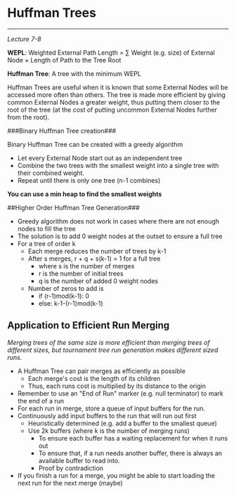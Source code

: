 Huffman Trees
=============
-------------

*Lecture 7-8*

**WEPL**: Weighted External Path Length = $\sum$ Weight (e.g. size) of External Node $\times$ Length of Path to the Tree Root

**Huffman Tree**: A tree with the minimum WEPL

Huffman Trees are useful when it is known that some External Nodes will be accessed more often than others. The tree is made more efficient by giving common External Nodes a greater weight, thus putting them closer to the root of the tree (at the cost of putting uncommon External Nodes further from the root).

###Binary Huffman Tree creation###

Binary Huffman Tree can be created with a greedy algorithm

* Let every External Node start out as an independent tree
* Combine the two trees with the smallest weight into a single tree with their combined weight.
* Repeat until there is only one tree (n-1 combines)

**You can use a min heap to find the smallest weights**

##Higher Order Huffman Tree Generation###

* Greedy algorithm does not work in cases where there are not enough nodes to fill the tree
* The solution is to add 0 weight nodes at the outset to ensure a full tree
* For a tree of order k
	* Each merge reduces the number of trees by k-1
	* After s merges, r + q + s(k-1) = 1 for a full tree
		* where s is the number of merges
		* r is the number of initial trees
		* q is the number of added 0 weight nodes
	* Number of zeros to add is 
		* if (r-1)mod(k-1): 0
		* else: k-1-(r-1)mod(k-1) 

Application to Efficient Run Merging
------------------------------------

*Merging trees of the same size is more efficient than merging trees of different sizes, but tournament tree run generation makes different sized runs.*

* A Huffman Tree can pair merges as efficiently as possible
	* Each merge's cost is the length of its children
	* Thus, each runs cost is multiplied by its distance to the origin
* Remember to use an "End of Run" marker (e.g. null terminator) to mark the end of a run
* For each run in merge, store a queue of input buffers for the run.
* Continuously add input buffers to the run that will run out first
	* Heuristically determined (e.g. add a buffer to the smallest queue)
	* Use 2k buffers (where k is the number of merging runs) 
		* To ensure each buffer has a waiting replacement for when it runs out
		* To ensure that, if a run needs another buffer, there is always an available buffer to read into.
		* Proof by contradiction
* If you finish a run for a merge, you might be able to start loading the next run for the next merge (maybe)

